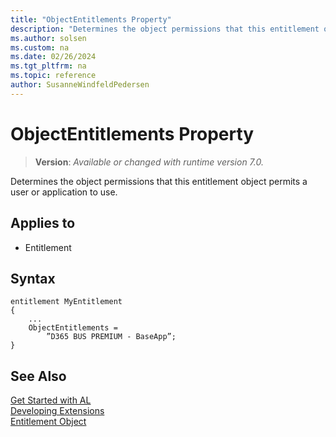 ```yaml
---
title: "ObjectEntitlements Property"
description: "Determines the object permissions that this entitlement object permits a user or application to use."
ms.author: solsen
ms.custom: na
ms.date: 02/26/2024
ms.tgt_pltfrm: na
ms.topic: reference
author: SusanneWindfeldPedersen
---
```

[//]: # (START>DO_NOT_EDIT)
[//]: # (IMPORTANT:Do not edit any of the content between here and the END>DO_NOT_EDIT.)
[//]: # (Any modifications should be made in the .xml files in the ModernDev repo.)
# ObjectEntitlements Property
> **Version**: _Available or changed with runtime version 7.0._

Determines the object permissions that this entitlement object permits a user or application to use.

## Applies to
-   Entitlement

[//]: # (IMPORTANT: END>DO_NOT_EDIT)


## Syntax

```al
entitlement MyEntitlement
{
    ...
    ObjectEntitlements = 
        ”D365 BUS PREMIUM - BaseApp”;​
}
```


## See Also

[Get Started with AL](../devenv-get-started.md)  
[Developing Extensions](../devenv-dev-overview.md)  
[Entitlement Object](../devenv-entitlement-object.md)  